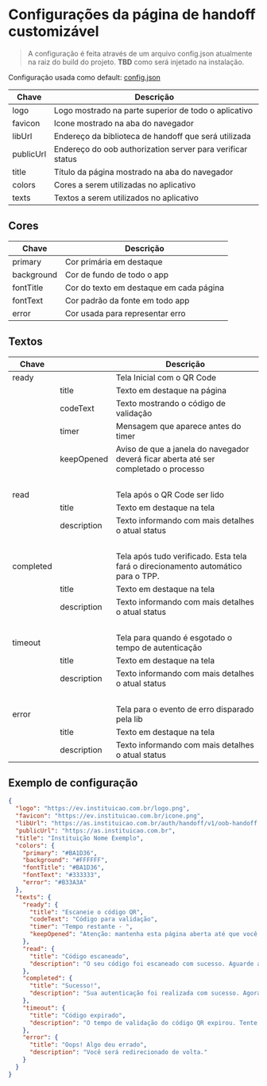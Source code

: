 # Configurações da página de handoff customizável

> A configuração é feita através de um arquivo config.json atualmente
> na raiz do build do projeto. **TBD** como será injetado na instalação.

Configuração usada como default:
[config.json](#exemplo-de-configuração)

| Chave     | Descrição                                                        |
| --------- |  --------------------------------------------------------------- |
| logo      | Logo mostrado na parte superior de todo o aplicativo             |
| favicon   | Icone mostrado na aba do navegador                               |
| libUrl    | Endereço da biblioteca de handoff que será utilizada             |
| publicUrl | Endereço do oob authorization server para verificar status       |
| title     | Título da página mostrado na aba do navegador                    |
| colors    | Cores a serem utilizadas no aplicativo                           |
| texts     | Textos a serem utilizados no aplicativo                          |

## Cores

| Chave      | Descrição                               |
| ---------- | --------------------------------------- |
| primary    | Cor primária em destaque                |
| background | Cor de fundo de todo o app              |
| fontTitle  | Cor do texto em destaque em cada página |
| fontText   | Cor padrão da fonte em todo app         |
| error      | Cor usada para representar erro         |

## Textos

| Chave     |             | Descrição                                           |
| --------- | ----------- | --------------------------------------------------- |
| ready     |             | Tela Inicial com o QR Code                          |
|           | title       | Texto em destaque na página                         |
|           | codeText    | Texto mostrando o código de validação               |
|           | timer       | Mensagem que aparece antes do timer                 |
|           | keepOpened  | Aviso de que a janela do navegador deverá ficar aberta até ser completado o processo |
| <br />    | <br />      | <br />                                              |
| read      |             | Tela após o QR Code ser lido                        |
|           | title       | Texto em destaque na tela                           |
|           | description | Texto informando com mais detalhes o atual status   |
| <br />    | <br />      | <br />                                              |
| completed |             | Tela após tudo verificado. Esta tela fará o direcionamento automático para o TPP.    |
|           | title       | Texto em destaque na tela                           |
|           | description | Texto informando com mais detalhes o atual status   |
| <br />    | <br />      | <br />                                              |
| timeout   |             | Tela para quando é esgotado o tempo de autenticação |
|           | title       | Texto em destaque na tela                           |
|           | description | Texto informando com mais detalhes o atual status   |
| <br />    | <br />      | <br />                                              |
| error     |             | Tela para o evento de erro disparado pela lib       |
|           | title       | Texto em destaque na tela                           |
|           | description | Texto informando com mais detalhes o atual status   |

## Exemplo de configuração

```json
{
  "logo": "https://ev.instituicao.com.br/logo.png",
  "favicon": "https://ev.instituicao.com.br/icone.png",
  "libUrl": "https://as.instituicao.com.br/auth/handoff/v1/oob-handoff.js",
  "publicUrl": "https://as.instituicao.com.br",
  "title": "Instituição Nome Exemplo",
  "colors": {
    "primary": "#BA1D36",
    "background": "#FFFFFF",
    "fontTitle": "#BA1D36",
    "fontText": "#333333",
    "error": "#B33A3A"
  },
  "texts": {
    "ready": {
      "title": "Escaneie o código QR",
      "codeText": "Código para validação",
      "timer": "Tempo restante - ",
      "keepOpened": "Atenção: mantenha esta página aberta até que você confirme sua solicitação."
    },
    "read": {
      "title": "Código escaneado",
      "description": "O seu código foi escaneado com sucesso. Aguarde a validação."
    },
    "completed": {
      "title": "Sucesso!",
      "description": "Sua autenticação foi realizada com sucesso. Agora você será redirecionado de volta."
    },
    "timeout": {
      "title": "Código expirado",
      "description": "O tempo de validação do código QR expirou. Tente novamente."
    },
    "error": {
      "title": "Oops! Algo deu errado",
      "description": "Você será redirecionado de volta."
    }
  }
}
```
